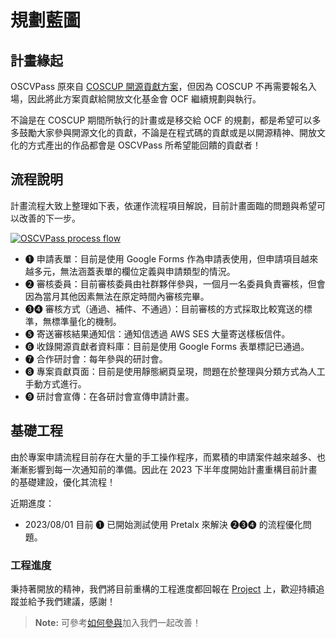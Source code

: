 # 規劃藍圖

<!-- toc -->

## 計畫緣起

OSCVPass 原來自 [COSCUP 開源貢獻方案](https://blog.coscup.org/2020/07/oscvpass.html)，但因為 COSCUP 不再需要報名入場，因此將此方案貢獻給開放文化基金會 OCF 繼續規劃與執行。

不論是在 COSCUP 期間所執行的計畫或是移交給 OCF 的規劃，都是希望可以多多鼓勵大家參與開源文化的貢獻，不論是在程式碼的貢獻或是以開源精神、開放文化的方式產出的作品都會是 OSCVPass 所希望能回饋的貢獻者！

## 流程說明

計畫流程大致上整理如下表，依運作流程項目解說，目前計畫面臨的問題與希望可以改善的下一步。

[![OSCVPass process flow](https://oscvpass.ocf.tw/img/oscvpass.svg)](https://oscvpass.ocf.tw/img/oscvpass.svg)

- ➊ 申請表單：目前是使用 Google Forms 作為申請表使用，但申請項目越來越多元，無法涵蓋表單的欄位定義與申請類型的情況。
- ➋ 審核委員：目前審核委員由社群夥伴參與，一個月一名委員負責審核，但會因為當月其他因素無法在原定時間內審核完畢。
- ➌➍ 審核方式（通過、補件、不通過）：目前審核的方式採取比較寬送的標準，無標準量化的機制。
- ➎ 寄送審核結果通知信：通知信透過 AWS SES 大量寄送樣板信件。
- ➏ 收錄開源貢獻者資料庫：目前是使用 Google Forms 表單標記已通過。
- ➐ 合作研討會：每年參與的研討會。
- ➑ 專案貢獻頁面：目前是使用靜態網頁呈現，問題在於整理與分類方式為人工手動方式進行。
- ➒ 研討會宣傳：在各研討會宣傳申請計畫。

## 基礎工程

由於專案申請流程目前存在大量的手工操作程序，而累積的申請案件越來越多、也漸漸影響到每一次通知前的準備。因此在 2023 下半年度開始計畫重構目前計畫的基礎建設，優化其流程！

近期進度：

- 2023/08/01 目前 ➊ 已開始測試使用 Pretalx 來解決 ➋➌➍ 的流程優化問題。

### 工程進度

秉持著開放的精神，我們將目前重構的工程進度都回報在 [Project](https://github.com/orgs/ocftw/projects/3) 上，歡迎持續追蹤並給予我們建議，感謝！

> **Note:** 可參考[如何參與](community-contribute.md)加入我們一起改善！
